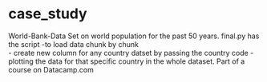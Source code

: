 # case_study
  World-Bank-Data Set on world population for the past 50 years.
                          final.py has the script -to load data chunk by chunk  
                          - create new column for any country datset
                            by passing the country code 
                          - plotting the data for that specific country in the whole dataset. 
                            Part of a course on Datacamp.com
